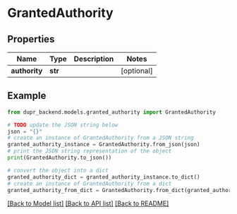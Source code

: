 # GrantedAuthority


## Properties

Name | Type | Description | Notes
------------ | ------------- | ------------- | -------------
**authority** | **str** |  | [optional] 

## Example

```python
from dupr_backend.models.granted_authority import GrantedAuthority

# TODO update the JSON string below
json = "{}"
# create an instance of GrantedAuthority from a JSON string
granted_authority_instance = GrantedAuthority.from_json(json)
# print the JSON string representation of the object
print(GrantedAuthority.to_json())

# convert the object into a dict
granted_authority_dict = granted_authority_instance.to_dict()
# create an instance of GrantedAuthority from a dict
granted_authority_from_dict = GrantedAuthority.from_dict(granted_authority_dict)
```
[[Back to Model list]](../README.md#documentation-for-models) [[Back to API list]](../README.md#documentation-for-api-endpoints) [[Back to README]](../README.md)


